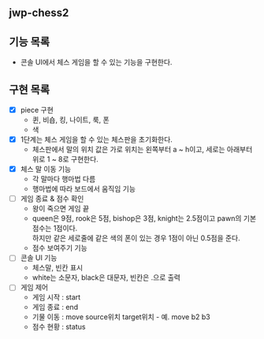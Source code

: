 ## jwp-chess2

## 기능 목록
- 콘솔 UI에서 체스 게임을 할 수 있는 기능을 구현한다.

## 구현 목록
-[x] piece 구현
  - 퀸, 비숍, 킹, 나이트, 룩, 폰
  - 색
-[x] 1단계는 체스 게임을 할 수 있는 체스판을 초기화한다.
  - 체스판에서 말의 위치 값은 가로 위치는 왼쪽부터 a ~ h이고, 세로는 아래부터 위로 1 ~ 8로 구현한다.
-[x] 체스 말 이동 기능
  - 각 말마다 행마법 다름
  - 행마법에 따라 보드에서 움직임 기능
-[ ] 게임 종료 & 점수 확인
  - 왕이 죽으면 게임 끝
  - queen은 9점, rook은 5점, bishop은 3점, knight는 2.5점이고 pawn의 기본 점수는 1점이다. <br>
    하지만 같은 세로줄에 같은 색의 폰이 있는 경우 1점이 아닌 0.5점을 준다.
  - 점수 보여주기 기능
-[ ] 콘솔 UI 기능
   - 체스말, 빈칸 표시
  - white는 소문자, black은 대문자, 빈칸은 .으로 출력
-[ ] 게임 제어
  - 게임 시작 : start
  - 게임 종료 : end
  - 기물 이동 : move source위치 target위치 - 예. move b2 b3
  - 점수 현황 : status